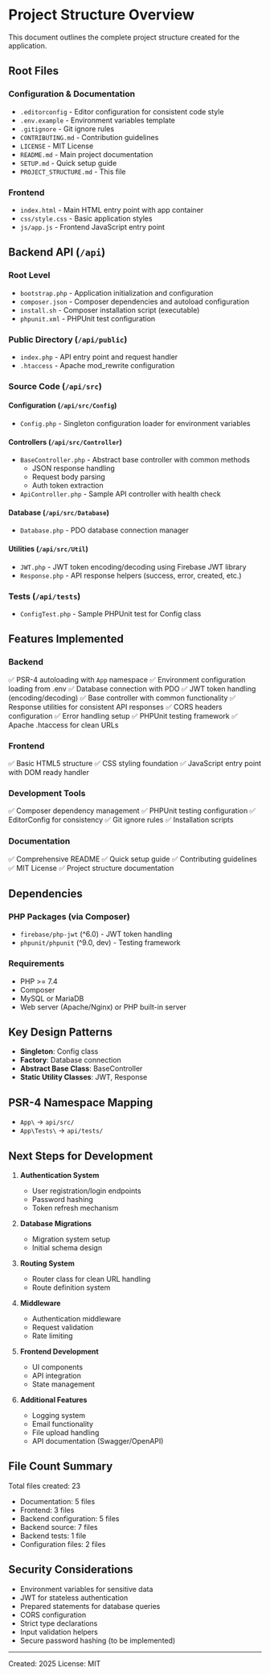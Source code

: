 # Project Structure Overview

This document outlines the complete project structure created for the application.

## Root Files

### Configuration & Documentation
- `.editorconfig` - Editor configuration for consistent code style
- `.env.example` - Environment variables template
- `.gitignore` - Git ignore rules
- `CONTRIBUTING.md` - Contribution guidelines
- `LICENSE` - MIT License
- `README.md` - Main project documentation
- `SETUP.md` - Quick setup guide
- `PROJECT_STRUCTURE.md` - This file

### Frontend
- `index.html` - Main HTML entry point with app container
- `css/style.css` - Basic application styles
- `js/app.js` - Frontend JavaScript entry point

## Backend API (`/api`)

### Root Level
- `bootstrap.php` - Application initialization and configuration
- `composer.json` - Composer dependencies and autoload configuration
- `install.sh` - Composer installation script (executable)
- `phpunit.xml` - PHPUnit test configuration

### Public Directory (`/api/public`)
- `index.php` - API entry point and request handler
- `.htaccess` - Apache mod_rewrite configuration

### Source Code (`/api/src`)

#### Configuration (`/api/src/Config`)
- `Config.php` - Singleton configuration loader for environment variables

#### Controllers (`/api/src/Controller`)
- `BaseController.php` - Abstract base controller with common methods
  - JSON response handling
  - Request body parsing
  - Auth token extraction
- `ApiController.php` - Sample API controller with health check

#### Database (`/api/src/Database`)
- `Database.php` - PDO database connection manager

#### Utilities (`/api/src/Util`)
- `JWT.php` - JWT token encoding/decoding using Firebase JWT library
- `Response.php` - API response helpers (success, error, created, etc.)

### Tests (`/api/tests`)
- `ConfigTest.php` - Sample PHPUnit test for Config class

## Features Implemented

### Backend
✅ PSR-4 autoloading with `App` namespace
✅ Environment configuration loading from .env
✅ Database connection with PDO
✅ JWT token handling (encoding/decoding)
✅ Base controller with common functionality
✅ Response utilities for consistent API responses
✅ CORS headers configuration
✅ Error handling setup
✅ PHPUnit testing framework
✅ Apache .htaccess for clean URLs

### Frontend
✅ Basic HTML5 structure
✅ CSS styling foundation
✅ JavaScript entry point with DOM ready handler

### Development Tools
✅ Composer dependency management
✅ PHPUnit testing configuration
✅ EditorConfig for consistency
✅ Git ignore rules
✅ Installation scripts

### Documentation
✅ Comprehensive README
✅ Quick setup guide
✅ Contributing guidelines
✅ MIT License
✅ Project structure documentation

## Dependencies

### PHP Packages (via Composer)
- `firebase/php-jwt` (^6.0) - JWT token handling
- `phpunit/phpunit` (^9.0, dev) - Testing framework

### Requirements
- PHP >= 7.4
- Composer
- MySQL or MariaDB
- Web server (Apache/Nginx) or PHP built-in server

## Key Design Patterns

- **Singleton**: Config class
- **Factory**: Database connection
- **Abstract Base Class**: BaseController
- **Static Utility Classes**: JWT, Response

## PSR-4 Namespace Mapping

- `App\` → `api/src/`
- `App\Tests\` → `api/tests/`

## Next Steps for Development

1. **Authentication System**
   - User registration/login endpoints
   - Password hashing
   - Token refresh mechanism

2. **Database Migrations**
   - Migration system setup
   - Initial schema design

3. **Routing System**
   - Router class for clean URL handling
   - Route definition system

4. **Middleware**
   - Authentication middleware
   - Request validation
   - Rate limiting

5. **Frontend Development**
   - UI components
   - API integration
   - State management

6. **Additional Features**
   - Logging system
   - Email functionality
   - File upload handling
   - API documentation (Swagger/OpenAPI)

## File Count Summary

Total files created: 23

- Documentation: 5 files
- Frontend: 3 files
- Backend configuration: 5 files
- Backend source: 7 files
- Backend tests: 1 file
- Configuration files: 2 files

## Security Considerations

- Environment variables for sensitive data
- JWT for stateless authentication
- Prepared statements for database queries
- CORS configuration
- Strict type declarations
- Input validation helpers
- Secure password hashing (to be implemented)

---

Created: 2025
License: MIT
